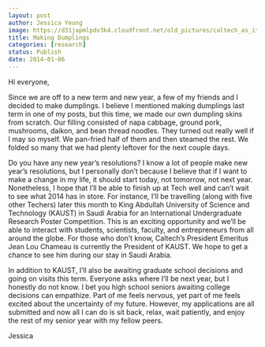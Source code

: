```yaml
---
layout: post
author: Jessica Yeung
image: https://d31japmlpdv3k4.cloudfront.net/old_pictures/caltech_as_it_happens/6a0105349b8251970b01a3fba8e4d0970b.jpg
title: Making Dumplings
categories: [research]
status: Publish
date: 2014-01-06
---
```



Hi everyone,

Since we are off to a new term and new year, a few of my friends and I decided to make dumplings. I believe I mentioned making dumplings last term in one of my posts, but this time, we made our own dumpling skins from scratch. Our filling consisted of napa cabbage, ground pork, mushrooms, daikon, and bean thread noodles. They turned out really well if I may so myself. We pan-fried half of them and then steamed the rest. We folded so many that we had plenty leftover for the next couple days.

Do you have any new year’s resolutions? I know a lot of people make new year’s resolutions, but I personally don’t because I believe that if I want to make a change in my life, it should start today, not tomorrow, not next year. Nonetheless, I hope that I’ll be able to finish up at Tech well and can’t wait to see what 2014 has in store. For instance, I’ll be travelling (along with five other Techers) later this month to King Abdullah University of Science and Technology (KAUST) in Saudi Arabia for an International Undergraduate Research Poster Competition. This is an exciting opportunity and we’ll be able to interact with students, scientists, faculty, and entrepreneurs from all around the globe. For those who don’t know, Caltech’s President Emeritus Jean Lou Chameau is currently the President of KAUST. We hope to get a chance to see him during our stay in Saudi Arabia.

In addition to KAUST, I’ll also be awaiting graduate school decisions and going on visits this term. Everyone asks where I’ll be next year, but I honestly do not know. I bet you high school seniors awaiting college decisions can empathize. Part of me feels nervous, yet part of me feels excited about the uncertainty of my future. However, my applications are all submitted and now all I can do is sit back, relax, wait patiently, and enjoy the rest of my senior year with my fellow peers.

Jessica

